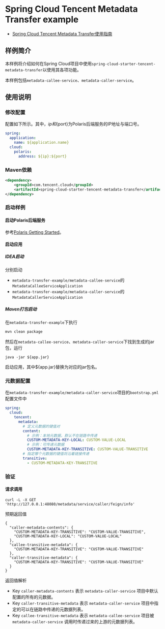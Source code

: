 # Spring Cloud Tencent Metadata Transfer example
- [Spring Cloud Tencent Metadata Transfer使用指南](https://github.com/Tencent/spring-cloud-tencent/wiki/Spring-Cloud-Tencent-Metadata-Transfer-%E4%BD%BF%E7%94%A8%E6%8C%87%E5%8D%97)

## 样例简介

本样例将介绍如何在Spring Cloud项目中使用```spring-cloud-starter-tencent-metadata-transfer```以使用其各项功能。

本样例包括```metadata-callee-service```、```metadata-caller-service```。

## 使用说明

### 修改配置

配置如下所示。其中，${ip}和${port}为Polaris后端服务的IP地址与端口号。

```yaml
spring:
  application:
    name: ${application.name}
  cloud:
    polaris:
      address: ${ip}:${port}
```

### Maven依赖

```xml
<dependency>
    <groupId>com.tencent.cloud</groupId>
    <artifactId>spring-cloud-starter-tencent-metadata-transfer</artifactId>
</dependency>
```

### 启动样例

#### 启动Polaris后端服务

参考[Polaris Getting Started](https://github.com/PolarisMesh/polaris#getting-started)。

#### 启动应用

##### IDEA启动

分别启动
- ```metadata-transfer-example/metadata-callee-service```的```MetadataCalleeServiceApplication```
- ```metadata-transfer-example/metadata-caller-service```的```MetadataCallerServiceApplication```


##### Maven打包启动

在```metadata-transfer-example```下执行

```sh
mvn clean package
```

然后在```metadata-callee-service```、```metadata-caller-service```下找到生成的jar包，运行

```
java -jar ${app.jar}
```

启动应用，其中${app.jar}替换为对应的jar包名。

### 元数据配置

在```metadata-transfer-example/metadata-caller-service```项目的```bootstrap.yml```配置文件中

```yaml
spring:
  cloud:
    tencent:
      metadata:
        # 定义元数据的键值对
        content:
          # 示例：本地元数据，默认不在链路中传递
          CUSTOM-METADATA-KEY-LOCAL: CUSTOM-VALUE-LOCAL
          # 示例：可传递元数据
          CUSTOM-METADATA-KEY-TRANSITIVE: CUSTOM-VALUE-TRANSITIVE
        # 指定哪个元数据的键值将沿着链接传递
        transitive:
          - CUSTOM-METADATA-KEY-TRANSITIVE

```

### 验证

#### 请求调用

```shell
curl -L -X GET 'http://127.0.0.1:48080/metadata/service/caller/feign/info'
```

预期返回值

```
{
  "caller-metadata-contents": {
    "CUSTOM-METADATA-KEY-TRANSITIVE": "CUSTOM-VALUE-TRANSITIVE",
    "CUSTOM-METADATA-KEY-LOCAL": "CUSTOM-VALUE-LOCAL"
  },
  "callee-transitive-metadata": {
    "CUSTOM-METADATA-KEY-TRANSITIVE": "CUSTOM-VALUE-TRANSITIVE"
  },
  "caller-transitive-metadata": {
    "CUSTOM-METADATA-KEY-TRANSITIVE": "CUSTOM-VALUE-TRANSITIVE"
  }
}
```

返回值解析

- Key `caller-metadata-contents` 表示 `metadata-caller-service` 项目中默认配置的所有的元数据。
- Key `caller-transitive-metadata` 表示 `metadata-caller-service` 项目中指定的可以在链路中传递的元数据列表。
- Key `callee-transitive-metadata` 表示 `metadata-callee-service` 项目被 `metadata-caller-service` 调用时传递过来的上游的元数据列表。